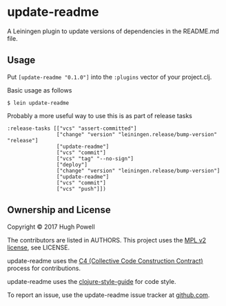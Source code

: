# update-readme

A Leiningen plugin to update versions of dependencies in the README.md file.

## Usage

Put `[update-readme "0.1.0"]` into the `:plugins` vector of your project.clj.

Basic usage as follows

    $ lein update-readme

Probably a more useful way to use this is as part of release tasks

    :release-tasks [["vcs" "assert-committed"]
                    ["change" "version" "leiningen.release/bump-version" "release"]
                    ["update-readme"]
                    ["vcs" "commit"]
                    ["vcs" "tag" "--no-sign"]
                    ["deploy"]
                    ["change" "version" "leiningen.release/bump-version"]
                    ["update-readme"]
                    ["vcs" "commit"]
                    ["vcs" "push"]])

## Ownership and License

Copyright © 2017 Hugh Powell

The contributors are listed in AUTHORS. This project uses the [MPL v2 license](https://www.mozilla.org/en-US/MPL/2.0/), see LICENSE.

update-readme uses the [C4 (Collective Code Construction Contract)](https://rfc.zeromq.org/spec:42/C4) process for contributions.

update-readme uses the [clojure-style-guide](https://github.com/bbatsov/clojure-style-guide) for code style.

To report an issue, use the update-readme issue tracker at [github.com](https://github.com/HughPowell/update-readme/issues).

